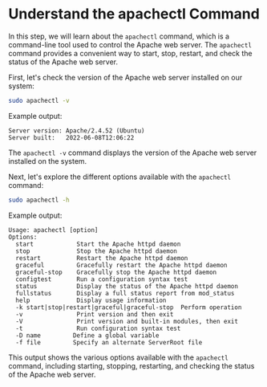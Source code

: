 # Understand the apachectl Command

In this step, we will learn about the `apachectl` command, which is a command-line tool used to control the Apache web server. The `apachectl` command provides a convenient way to start, stop, restart, and check the status of the Apache web server.

First, let's check the version of the Apache web server installed on our system:

```bash
sudo apachectl -v
```

Example output:

```
Server version: Apache/2.4.52 (Ubuntu)
Server built:   2022-06-08T12:06:22
```

The `apachectl -v` command displays the version of the Apache web server installed on the system.

Next, let's explore the different options available with the `apachectl` command:

```bash
sudo apachectl -h
```

Example output:

```
Usage: apachectl [option]
Options:
  start            Start the Apache httpd daemon
  stop             Stop the Apache httpd daemon
  restart          Restart the Apache httpd daemon
  graceful         Gracefully restart the Apache httpd daemon
  graceful-stop    Gracefully stop the Apache httpd daemon
  configtest       Run a configuration syntax test
  status           Display the status of the Apache httpd daemon
  fullstatus       Display a full status report from mod_status
  help             Display usage information
  -k start|stop|restart|graceful|graceful-stop  Perform operation
  -v               Print version and then exit
  -V               Print version and built-in modules, then exit
  -t               Run configuration syntax test
  -D name         Define a global variable
  -f file         Specify an alternate ServerRoot file
```

This output shows the various options available with the `apachectl` command, including starting, stopping, restarting, and checking the status of the Apache web server.
